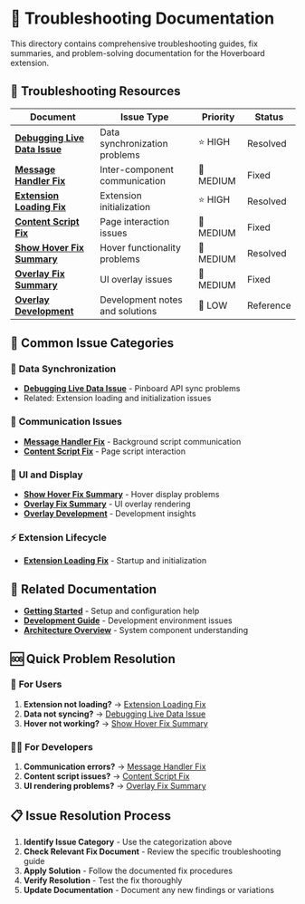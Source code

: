 # 🔧 Troubleshooting Documentation

This directory contains comprehensive troubleshooting guides, fix summaries, and problem-solving documentation for the Hoverboard extension.

## 🚨 Troubleshooting Resources

| Document | Issue Type | Priority | Status |
|----------|------------|----------|--------|
| **[Debugging Live Data Issue](debugging-live-data-issue.md)** | Data synchronization problems | ⭐ HIGH | Resolved |
| **[Message Handler Fix](message-handler-fix.md)** | Inter-component communication | 🔺 MEDIUM | Fixed |
| **[Extension Loading Fix](extension-loading-fix.md)** | Extension initialization | ⭐ HIGH | Resolved |
| **[Content Script Fix](content-script-fix.md)** | Page interaction issues | 🔶 MEDIUM | Fixed |
| **[Show Hover Fix Summary](show-hover-fix-summary.md)** | Hover functionality problems | 🔺 MEDIUM | Resolved |
| **[Overlay Fix Summary](overlay-fix-summary.md)** | UI overlay issues | 🔶 MEDIUM | Fixed |
| **[Overlay Development](overlay-development.md)** | Development notes and solutions | 🔻 LOW | Reference |

## 🎯 Common Issue Categories

### 🔄 **Data Synchronization**
- **[Debugging Live Data Issue](debugging-live-data-issue.md)** - Pinboard API sync problems
- Related: Extension loading and initialization issues

### 💬 **Communication Issues**
- **[Message Handler Fix](message-handler-fix.md)** - Background script communication
- **[Content Script Fix](content-script-fix.md)** - Page script interaction

### 🎨 **UI and Display**
- **[Show Hover Fix Summary](show-hover-fix-summary.md)** - Hover display problems
- **[Overlay Fix Summary](overlay-fix-summary.md)** - UI overlay rendering
- **[Overlay Development](overlay-development.md)** - Development insights

### ⚡ **Extension Lifecycle**
- **[Extension Loading Fix](extension-loading-fix.md)** - Startup and initialization

## 🔗 Related Documentation

- **[Getting Started](../getting-started/README.md)** - Setup and configuration help
- **[Development Guide](../development/README.md)** - Development environment issues
- **[Architecture Overview](../architecture/README.md)** - System component understanding

## 🆘 Quick Problem Resolution

### 🚀 **For Users**
1. **Extension not loading?** → [Extension Loading Fix](extension-loading-fix.md)
2. **Data not syncing?** → [Debugging Live Data Issue](debugging-live-data-issue.md)
3. **Hover not working?** → [Show Hover Fix Summary](show-hover-fix-summary.md)

### 👨‍💻 **For Developers**
1. **Communication errors?** → [Message Handler Fix](message-handler-fix.md)
2. **Content script issues?** → [Content Script Fix](content-script-fix.md)
3. **UI rendering problems?** → [Overlay Fix Summary](overlay-fix-summary.md)

## 📋 Issue Resolution Process

1. **Identify Issue Category** - Use the categorization above
2. **Check Relevant Fix Document** - Review the specific troubleshooting guide
3. **Apply Solution** - Follow the documented fix procedures
4. **Verify Resolution** - Test the fix thoroughly
5. **Update Documentation** - Document any new findings or variations 